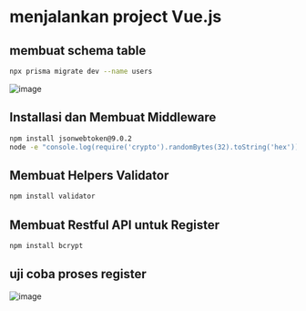 # menjalankan project Vue.js

## membuat schema table
```bash
npx prisma migrate dev --name users
```
![image](https://github.com/user-attachments/assets/222db2ff-9d7e-4f97-8b20-142b16dd1f20)

## Installasi dan Membuat Middleware
```bash
npm install jsonwebtoken@9.0.2
node -e "console.log(require('crypto').randomBytes(32).toString('hex'))"
```
## Membuat Helpers Validator
```bash
npm install validator
```
## Membuat Restful API untuk Register
```bash
npm install bcrypt
```
## uji coba proses register
![image](https://github.com/user-attachments/assets/2ae7a1f9-8668-425b-bc38-f8caa838b575)

